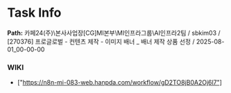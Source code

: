 # Task Info

**Path:** 카페24(주)\본사사업장\[CG]MI본부\MI인프라그룹\AI인프라2팀 / sbkim03 / [270376] 프로글로벌 - 컨텐츠 제작 - 이미지 배너 _ 배너 제작 상품 선정 / 2025-08-01_00-00-00

### WIKI
- ["https://n8n-mi-083-web.hanpda.com/workflow/gD2TO8jB0A2Oj6l7"]

